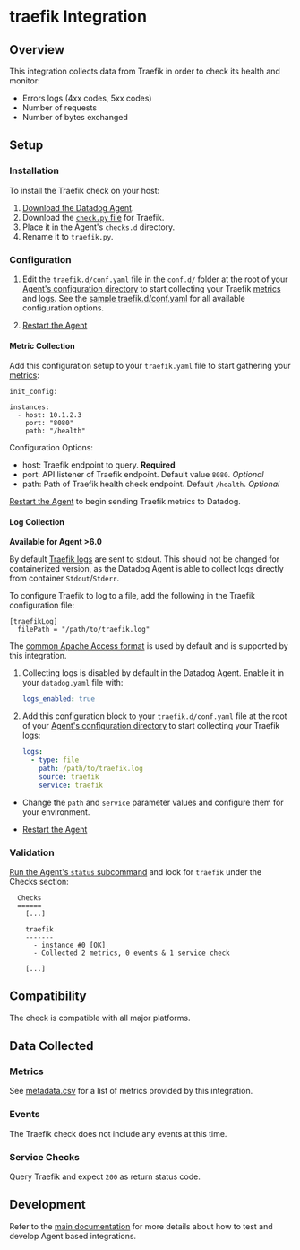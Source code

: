 # traefik Integration

## Overview

This integration collects data from Traefik in order to check its health and monitor:

- Errors logs (4xx codes, 5xx codes)
- Number of requests
- Number of bytes exchanged


## Setup

### Installation

To install the Traefik check on your host:
1. [Download the Datadog Agent][12].
2. Download the [`check.py` file][11] for Traefik.
3. Place it in the Agent's `checks.d` directory.
4. Rename it to `traefik.py`.

### Configuration

1. Edit the `traefik.d/conf.yaml` file in the `conf.d/` folder at the root of your [Agent's configuration directory][7] to start collecting your Traefik [metrics](#metric-collection) and [logs](#log-collection).
  See the [sample traefik.d/conf.yaml][8] for all available configuration options.

2. [Restart the Agent][3]

#### Metric Collection

Add this configuration setup to your `traefik.yaml` file to start gathering your [metrics][2]:

```
init_config:

instances:
  - host: 10.1.2.3
    port: "8080"
    path: "/health"
```

Configuration Options:

- host: Traefik endpoint to query. __Required__
- port: API listener of Traefik endpoint. Default value `8080`. _Optional_
- path: Path of Traefik health check endpoint. Default `/health`. _Optional_

[Restart the Agent][3] to begin sending Traefik metrics to Datadog.

#### Log Collection

**Available for Agent >6.0**

By default [Traefik logs][9] are sent to stdout. This should not be changed for containerized version, as the Datadog Agent is able to collect logs directly from container `Stdout`/`Stderr`.

To configure Traefik to log to a file, add the following in the Traefik configuration file:

```
[traefikLog]
  filePath = "/path/to/traefik.log"
```

The [common Apache Access format][10] is used by default and is supported by this integration.

1. Collecting logs is disabled by default in the Datadog Agent. Enable it in your `datadog.yaml` file with:

      ```yaml
      logs_enabled: true
      ```


2.  Add this configuration block to your `traefik.d/conf.yaml` file  at the root of your [Agent's configuration directory][7] to start collecting your Traefik logs:

      ```yaml
      logs:
        - type: file
          path: /path/to/traefik.log
          source: traefik
          service: traefik
      ```

* Change the `path` and `service` parameter values and configure them for your environment. 

* [Restart the Agent][3]

### Validation

[Run the Agent's `status` subcommand][4] and look for `traefik` under the Checks section:

```
  Checks
  ======
    [...]

    traefik
    -------
      - instance #0 [OK]
      - Collected 2 metrics, 0 events & 1 service check

    [...]
```

## Compatibility

The check is compatible with all major platforms.

## Data Collected

### Metrics

See [metadata.csv][5] for a list of metrics provided by this integration.

### Events

The Traefik check does not include any events at this time.

### Service Checks

Query Traefik and expect `200` as return status code.

## Development

Refer to the [main documentation][6] for more details about how to test and develop Agent based integrations.

[1]: https://raw.githubusercontent.com/DataDog/cookiecutter-datadog-check/master/%7B%7Bcookiecutter.check_name%7D%7D/images/snapshot.png
[2]: #metrics
[3]: https://docs.datadoghq.com/agent/faq/agent-commands/#start-stop-restart-the-agent
[4]: https://docs.datadoghq.com/agent/faq/agent-commands/#agent-status-and-information
[5]: https://github.com/DataDog/cookiecutter-datadog-check/blob/master/%7B%7Bcookiecutter.check_name%7D%7D/metadata.csv
[6]: https://docs.datadoghq.com/developers/
[7]: https://docs.datadoghq.com/agent/faq/agent-configuration-files/#agent-configuration-directory
[8]: https://github.com/DataDog/integrations-extras/blob/master/traefik/conf.yaml.example
[9]: https://docs.traefik.io/configuration/logs/#traefik-logs
[10]: https://docs.traefik.io/configuration/logs/#clf-common-log-format
[11]: https://github.com/DataDog/integrations-extras/blob/master/traefik/datadog_checks/traefik/traefik.py
[12]: https://app.datadoghq.com/account/settings#agent
